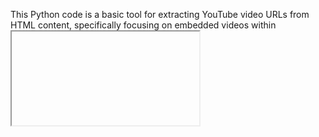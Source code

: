 This Python code is a basic tool for extracting YouTube video URLs from HTML content, specifically focusing on embedded videos within <iframe> tags. It showcases the use of regular expressions for pattern matching and string manipulation techniques in Python.

User Interaction: The application prompts the user to input HTML content. This HTML content may contain embedded YouTube video URLs within <iframe> tags.

Parsing HTML: The application parses the input HTML using regular expressions to search for <iframe> tags. If an '<iframe>' tag is found, it will extract the URL of the embedded YouTube video using another regular expression pattern.

URL Modification: Once the YouTube video URL is extracted, the application modifies it from the embed format to the regular YouTube URL format. This involves replacing the embed domain with the regular YouTube domain and removing the unnecessary parameters.

Output: Finally, the application returns the modified YouTube video URL. If no YouTube video URL is found in the input HTML, it returns None.
